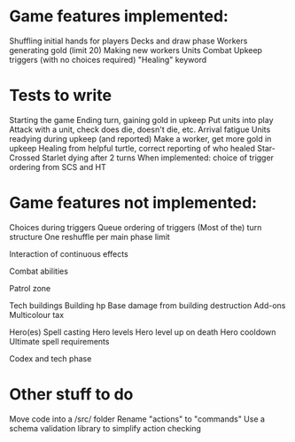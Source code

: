 # Game features implemented:

Shuffling initial hands for players
Decks and draw phase
Workers generating gold (limit 20)
Making new workers
Units
Combat
Upkeep triggers (with no choices required)
"Healing" keyword

# Tests to write

Starting the game
Ending turn, gaining gold in upkeep
Put units into play
Attack with a unit, check does die, doesn't die, etc.
Arrival fatigue
Units readying during upkeep (and reported)
Make a worker, get more gold in upkeep
Healing from helpful turtle, correct reporting of who healed
Star-Crossed Starlet dying after 2 turns
When implemented: choice of trigger ordering from SCS and HT

# Game features not implemented:

Choices during triggers
Queue ordering of triggers
(Most of the) turn structure
One reshuffle per main phase limit

Interaction of continuous effects

Combat abilities

Patrol zone

Tech buildings
Building hp
Base damage from building destruction
Add-ons
Multicolour tax

Hero(es)
Spell casting
Hero levels
Hero level up on death
Hero cooldown
Ultimate spell requirements

Codex and tech phase

# Other stuff to do

Move code into a /src/ folder
Rename "actions" to "commands"
Use a schema validation library to simplify action checking
